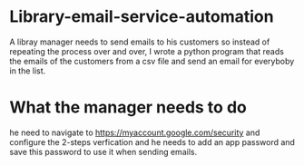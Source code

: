 # Library-email-service-automation

A libray manager needs to send emails to his customers so
instead of repeating the process over and over, I wrote a python 
program that reads the emails of the customers from a csv file and
send an email for everyboby in the list.  

# What the manager needs to do
he need to navigate to https://myaccount.google.com/security
and configure the 2-steps verfication and he needs to add an 
app password and save this password to use it when sending emails.